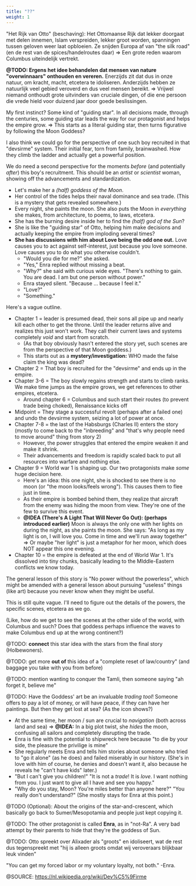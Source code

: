 ```yaml
---
title: "??"
weight: 1
---
```






"Het Rijk van Otto" (beschaving): Het Ottomaanse Rijk dat lekker doorgaat met delen innemen, Islam verspreiden, lekker groot worden, spanningen tussen geloven weer laat opbloeien. Ze snijden Europa af van "the silk road" (en de rest van de spices/handelroutes daar) => Een grote reden waarom Columbus uiteindelijk vertrekt.

**@TODO: Ergens het idee behandelen dat mensen van nature "overwinnaars" onthouden en vereren.** Enerzijds zit dat dus in onze natuur, om kracht, macht, etcetera te idoliseren. Anderzijds hebben ze natuurlijk veel gebied veroverd en dus veel mensen bereikt. => Vrijwel niemand onthoudt grote uitvinders van cruciale dingen, of die ene persoon die vrede hield voor duizend jaar door goede beslissingen.







My first instinct? Some kind of "guiding star". In all decisions made, through the centuries, some guiding star leads the way for our protagonist and helps the empire grow. => This starts as a literal guiding star, then turns figurative by following the Moon Goddess?

I also think we could go for the perspective of one such boy recruited in that "devsirme" system. Their initial fear, torn from family, brainwashed. How they climb the ladder and actually get a powerful position.

We do need a second perspective for the moments _before_ (and potentially _after_) this boy's recruitment. This should be an _artist_ or _scientist_ woman, showing off the advancements and standardization. 
* Let's make her a _(half) goddess of the Moon_. 
* Her control of the tides helps their naval dominance and sea trade. (This is a mystery that gets revealed somewhere.)
* Every night, she paints the moon. She also puts the Moon in _everything_ she makes, from architecture, to poems, to laws, etcetera.
* She has the burning desire inside her to find the _(half) god of the Sun_?
* She is like the "guiding star" of Otto, helping him make decisions and actually keeping the empire from imploding several times?
* **She has discussions with him about Love being the odd one out.** Love causes you to act against self-interest, just because you love someone. Love causes you to do what you otherwise couldn't.
	* "Would you die for me?" she asked.
	* "Yes," Enra replied without missing a beat.
	* "_Why?_" she said with curious wide eyes. "There's nothing to gain. You are dead. I am but one person without power."
	* Enra stayed silent. "Because ... because I feel it."
	* "Love?"
	* "Something."


Here's a vague outline.
* Chapter 1 = leader is presumed dead, their sons all pipe up and nearly kill each other to get the throne. Until the leader returns alive and realizes this just won't work. They call their current laws and systems completely _void_ and start from scratch.
	* (As that boy obviously hasn't entered the story yet, such scenes are from the perspective of that Moon goddess.)
	* This starts out as a **mystery/investigation:** WHO made the false claim the king was dead?
* Chapter 2 = That boy is recruited for the "devsirme" and ends up in the empire.
* Chapter 3-6 = The boy slowly regains strength and starts to climb ranks. We make time jumps as the empire grows, we get references to other empires, etcetera.
	* Around chapter 6 = Columbus and such start their routes (to prevent trade being choked), Renaissance kicks off
* Midpoint = They stage a successful revolt (perhaps after a failed one) and undo the devsirme system, seizing a lot of power at once.
* Chapter 7-8 = the last of the Habsburgs (Charles II) enters the story (mostly to come back to the "inbreeding" and "that's why people need to move around" thing from story 2)
	* However, the power struggles that entered the empire weaken it and make it shrink.
	* Their advancements and freedom is rapidly scaled back to put all resources into warfare and nothing else.
* Chapter 9 = World war 1 is shaping up. Our two protagonists make _some_ huge decision here.
	* Here's an idea: this one night, she is shocked to see there is no moon (or "the moon looks/feels wrong"). This causes them to flee just in time.
	* As their empire is bombed behind them, they realize that aircraft from the enemy was hiding the moon from view. They're one of the few to survive this event.
	* **@IDEA (There's A Light That Will Never Go Out): (perhaps introduced earlier)** Moon is always the only one with her lights on during the night, as she paints the moon. She says: "As long as my light is on, I will love you. Come in time and we'll run away together" => Or maybe "her light" is just a metaphor for her moon, which does NOT appear this one evening.
* Chapter 10 = the empire is defeated at the end of World War 1. It's dissolved into tiny chunks, basically leading to the MIddle-Eastern conflicts we know today.

The general lesson of this story is "No power without the powerless", which might be amended with a general lesson about pursuing "useless" things (like art) because you never know when they might be useful.

This is still quite vague. I'll need to figure out the details of the powers, the specific scenes, etcetera as we go.

(Like, how do we get to see the scenes at the other side of the world, with Columbus and such? Does that goddess perhaps influence the waves to make Columbus end up at the wrong continent?)

@TODO: **connect** this star idea with the stars from the final story (Holbewoners).

@TODO: get more **out of** this idea of a "complete reset of law/country" (and baggage you take with you from before)

@TODO: mention wanting to conquer the Tamli, then someone saying "ah forget it, believe me"

@TODO: Have the Goddess' art be an invaluable _trading tool_! Someone offers to pay a lot of money, or will have peace, if they can have her paintings. But then they get lost at sea? (As the icon shows?)
* At the same time, her moon / sun are crucial to _navigation_ (both across land and sea) => **@IDEA:** In a big plot twist, she _hides_ the moon, confusing all sailors and completely disrupting the trade.
* Enra is fine with the potential to shipwreck here because "to die by your side, the pleasure the privilige is mine"
* She regularly meets Enra and tells him stories about someone who tried to "go it alone" (as he does) and failed miserably in our history. (She's in love with him of course, he denies and doesn't want it, also because he reveals he "can't have kids" later.)
* "But I can't give you children!" "It is not a _trade_! It is _love_. I want nothing from you. I just want to give all I have and see you happy."
* "Why do you stay, Moon? You're miles better than anyone here?" "You really don't understand?" (She mostly stays for Enra at this point.)
 
@TODO (Optional): About the origins of the star-and-crescent, which basically go back to Sumer/Mesopotamia and people just kept copying it.

@TODO: The other protagonist is called **Enra**, as in "not-Ra". A very bad attempt by their parents to hide that they're the goddess of Sun.

@TODO: Otto spreekt over Alixader als "groots" en idoliseert, wat de rest dus tegenspreekt met "hij is alleen groots omdat wij veroveraars blijkbaar leuk vinden"


"You can get my forced labor or my voluntary loyalty, not both." -Enra.

@SOURCE: https://nl.wikipedia.org/wiki/Dev%C5%9Firme